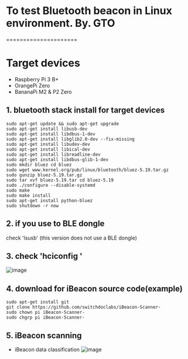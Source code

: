 # To test Bluetooth beacon in Linux environment. By. GTO
=====================
# Target devices
  - Raspberry Pi 3 B+
  - OrangePi Zero
  - BananaPi M2 & P2 Zero

## 1. bluetooth stack install for target devices
```linux
sudo apt-get update && sudo apt-get upgrade 
sudo apt-get install libusb-dev 
sudo apt-get install libdbus-1-dev 
sudo apt-get install libglib2.0-dev --fix-missing 
sudo apt-get install libudev-dev 
sudo apt-get install libical-dev 
sudo apt-get install libreadline-dev
sudo apt-get install libdbus-glib-1-dev 
sudo mkdir bluez cd bluez 
sudo wget www.kernel.org/pub/linux/bluetooth/bluez-5.19.tar.gz 
sudo gunzip bluez-5.19.tar.gz 
sudo tar xvf bluez-5.19.tar cd bluez-5.19
sudo ./configure --disable-systemd 
sudo make 
sudo make install 
sudo apt-get install python-bluez 
sudo shutdown -r now
```

## 2. if you use to BLE dongle
check 'lsusb' (this version does not use a BLE dongle)

## 3. check 'hciconfig '
![image](https://user-images.githubusercontent.com/30851459/89870300-9401c780-dbf0-11ea-9842-8a4bab223bfb.png)

## 4. download for iBeacon source code(example)
```linux
sudo apt-get install git
git clone https://github.com/switchdoclabs/iBeacon-Scanner-
sudo chown pi iBeacon-Scanner-
sudo chgrp pi iBeacon-Scanner-
```

## 5. iBeacon scanning
- iBeacon data classification
![image](https://user-images.githubusercontent.com/30851459/89870651-1f7b5880-dbf1-11ea-9ed5-c4febe282620.png)



